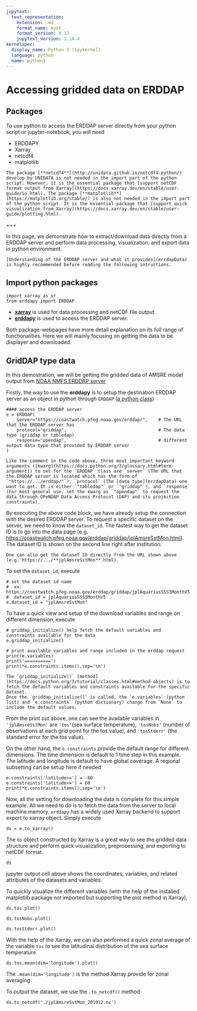 ```yaml
---
jupytext:
  text_representation:
    extension: .md
    format_name: myst
    format_version: 0.13
    jupytext_version: 1.14.4
kernelspec:
  display_name: Python 3 (ipykernel)
  language: python
  name: python3
---
```


Accessing gridded data on ERDDAP 
===

## Packages 
To use python to access the ERDDAP server directly from your python script or jupyter-notebook, you will need
- ERDDAPY
- Xarray
- netcdf4 
- matplotlib

```{note}
The package [**netcdf4**](http://unidata.github.io/netcdf4-python/) develop by UNIDATA is not needed in the import part of the python script. However, it is the essential package that [support netCDF format output from Xarray](https://docs.xarray.dev/en/stable/user-guide/io.html). The package [**matplotlib**](https://matplotlib.org/stable/) is also not needed in the import part of the python script. It is the essential package that [support quick visualization from Xarray](https://docs.xarray.dev/en/stable/user-guide/plotting.html). 
```

+++

In this page, we demonstrate how to extract/download data directly from a ERDDAP server and perform data processing, visualization, and export data in python environment. 

```{tip}
[Understanding of the ERDDAP server and what it provides](errdapData) is highly recommended before reading the following intructions.
```

## Import python packages
```{code-cell} ipython3
import xarray as xr
from erddapy import ERDDAP
```
- [**xarray**](https://docs.xarray.dev/en/stable/getting-started-guide/why-xarray.html) is used for data processing and netCDF file output. 
- [**erddapy**](https://ioos.github.io/erddapy/00-quick_intro-output.html) is used to access the ERDDAP server.

Both package-webpages have more detail explanation on its full range of functionalities. 
Here we will mainly focusing on getting the data to be displayer and downloaded.


## GridDAP type data
In this demostration, we will be getting the gridded data of AMSRE model output from [NOAA NMFS ERDDAP server](https://coastwatch.pfeg.noaa.gov/erddap/griddap/jplAmsreSstMon.html)

Firstly, the way to use the **erddapy** is to setup the destination ERDDAP server as an object in python through `ERDDAP` ([a python class](https://docs.python.org/3/tutorial/classes.html))
```{code-cell} ipython3
#### access the ERDDAP server
e = ERDDAP(
    server="https://coastwatch.pfeg.noaa.gov/erddap/",    # The URL that the ERDDAP server has
    protocol="griddap",                                   # The data type (griddap or tabledap)
    response="opendap",                                   # different output data type that provided by ERDDAP server       
)
```

```{note}
Like the comment in the code above, three most important keyword arguments ([kwarg](https://docs.python.org/3/glossary.html#term-argument)) to set for the `ERDDAP` class are `server` (The URL that the ERDDAP server is located which has the form of `"https://.../erddap/"`), `protocol` (The [data type](errdapData) one want to get. It is either `"tabledap"` or `"griddap"`), and `response` (For most general use, set the kwarg as `"opendap"` to request the data through OPeNDAP Data Access Protocol (DAP) and its projection constraints).
```
By executing the above code block, we have already setup the connection with the desired ERDDAP server. 
To request a specific dataset on the server, we need to know the `dataset_id`.
The fastest way to get the dataset ID is to go into the data page (e.g. https://coastwatch.pfeg.noaa.gov/erddap/griddap/jplAmsreSstMon.html).
The dataset ID is shown on the second line right after institution. 
```{tip}
One can also get the dataset ID directly from the URL shown above (e.g. https://.../**jplAmsreSstMon**.html).
```
To set the `dataset_id`, execute
```{code-cell} ipython3
# set the dataset id name 
#  ex:  https://coastwatch.pfeg.noaa.gov/erddap/griddap/jplAquariusSSS3MonthV5.html
#  dataset_id = jplAquariusSSS3MonthV5
e.dataset_id = "jplAmsreSstMon"
```

To have a quick view and setup of the download variables and range on different dimension, execute
```{code-cell} ipython3
# griddap_initialize() help fetch the default variables and constraints available for the data
e.griddap_initialize()

# print available variables and range included in the erddap request
print(e.variables)
print('==========')
print(*e.constraints.items(),sep='\n')
```

```{note}
The `griddap_initialize()` [method](https://docs.python.org/3/tutorial/classes.html#method-objects) is to fetch the default variables and constraints available for the specific dataset.
Once the `griddap_initialize()` is called, the `e.variables` (python list) and `e.constraints` (python dictionary) change from `None` to include the default values. 
```

From the print out above, one can see the available variables in `'jplAmsreSstMon'` are `'tos'`(sea surface temperature), `'tosNobs'` (number of observations at each grid point for the tos value), and `'tosStderr'` (the standard error for the tos value).

On the other hand, the `e.constraints` provide the default range for different dimensions. 
The time dimension is default to 1 time step in this example. 
The latitude and longitude is default to have global coverage.
A regional subsetting can be setup here if needed
```{code-cell} ipython3
e.constraints['latitude>='] = -60
e.constraints['latitude<='] = 60
print(*e.constraints.items(),sep='\n')
```

Now, all the setting for downloading the data is complete for this simple example.
All we need to do is to fetch the data from the server to local machine memory.
`erddapy` has a widely used Xarray backend to support export to xarray object. 
Simply execute
```{code-cell} ipython3
ds = e.to_xarray()
```

The `ds` object constructed by Xarray is a great way to see the gridded data structure and perform quick visualization, preprocessing, and exporting to netCDF format.
```{code-cell} ipython3
ds
```
jupyter output cell above shows the coordinates, variables, and related attributes of the datasets and variables. 

To quickly visualize the different variables (with the help of the installed matplotlib package not imported but supporting the plot method in Xarray),
```{code-cell} ipython3
ds.tos.plot()
```
```{code-cell} ipython3
ds.tosNobs.plot()
```
```{code-cell} ipython3
ds.tosStderr.plot()
```

With the help of the Xarray, we can also performed a quick zonal average of the variable `tos` to see the latitudinal distribution of the sea surface temperature
```{code-cell} ipython3
ds.tos.mean(dim='longitude').plot()
```
The `.mean(dim='longitude')` is the method Xarray provide for zonal averaging.

To output the dataset, we use the `.to_netcdf()` method
```
ds.to_netcdf('./jplAmsreSstMon_201012.nc')
```



















